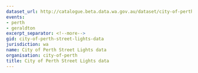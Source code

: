 ```yaml
---
dataset_url: http://catalogue.beta.data.wa.gov.au/dataset/city-of-perth-street-lights-data
events:
- perth
- geraldton
excerpt_separator: <!--more-->
gid: city-of-perth-street-lights-data
jurisdiction: wa
name: City of Perth Street Lights data
organisation: city-of-perth
title: City of Perth Street Lights data
---
```


